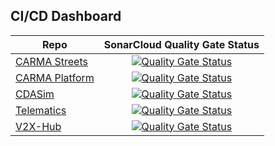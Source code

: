 ## CI/CD Dashboard
| Repo      | SonarCloud Quality Gate Status |
| ----------- | :-----------: |
| [CARMA Streets](https://github.com/usdot-fhwa-stol/carma-streets) | [![Quality Gate Status](https://sonarcloud.io/api/project_badges/measure?project=usdot-fhwa-stol_carma-streets&metric=alert_status)](https://sonarcloud.io/summary/new_code?id=usdot-fhwa-stol_carma-streets) |
| [CARMA Platform](https://github.com/usdot-fhwa-stol/carma-platform) | [![Quality Gate Status](https://sonarcloud.io/api/project_badges/measure?project=usdot-fhwa-stol_CARMAPlatform&metric=alert_status)](https://sonarcloud.io/summary/new_code?id=usdot-fhwa-stol_CARMAPlatform) |
| [CDASim](https://github.com/usdot-fhwa-stol/cdasim) | [![Quality Gate Status](https://sonarcloud.io/api/project_badges/measure?project=usdot-fhwa-stol_carma-simulation&metric=alert_status)](https://sonarcloud.io/summary/new_code?id=usdot-fhwa-stol_carma-simulation) |
| [Telematics](https://github.com/usdot-fhwa-stol/cda-telematics) | [![Quality Gate Status](https://sonarcloud.io/api/project_badges/measure?project=usdot-fhwa-stol_cda-telematics&metric=alert_status)](https://sonarcloud.io/summary/new_code?id=usdot-fhwa-stol_cda-telematics) |
| [V2X-Hub](https://github.com/usdot-fhwa-OPS/V2X-Hub) | [![Quality Gate Status](https://sonarcloud.io/api/project_badges/measure?project=usdot-fhwa-ops_V2X-Hub&metric=alert_status)](https://sonarcloud.io/summary/new_code?id=usdot-fhwa-ops_V2X-Hub)       |
